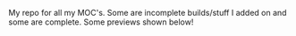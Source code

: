 My repo for all my MOC's. Some are incomplete builds/stuff I added on and some are complete. Some previews shown below!

